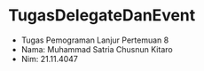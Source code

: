 # TugasDelegateDanEvent #
- Tugas Pemograman Lanjur Pertemuan 8
- Nama: Muhammad Satria Chusnun Kitaro
- Nim: 21.11.4047
